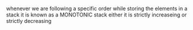 whenever we are following a specific order while storing the elements in a stack
it is known as a MONOTONIC stack
either it is strictly increaseing or strictly decreasing

